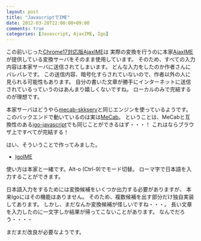 ```yaml
---
layout: post
title: "JavascriptでIME"
date: 2012-03-28T22:00:00+09:00
comments: true
categories: [Javascript, AjaxIME, Igo]
---
```


この前いじった[Chrome17対応版AjaxIME](http://shogo82148.github.com/AjaxIME)は
実際の変換を行うのに本家[AjaxIME](http://ajaxime.chasen.org/)が提供している変換サーバをそのまま使用しています。
そのため、すべての入力内容は本家サーバに送信されてしまいます。
どんな入力をしたのか作者さんにバレバレです。
この送信内容、暗号化すらされていないので、作者以外の人に見られる可能性もあります。
自分の書いた文章が勝手にインターネットに送信されているっていうのはあんまり嬉しくないですね。
ローカルのみで完結するのが理想です。

本家サーバはどうやら[mecab-skkserv](http://chasen.org/~taku/software/mecab-skkserv/)と同じエンジンを使っているようです。
このバックエンドで動いているのは実は[MeCab](http://mecab.googlecode.com/svn/trunk/mecab/doc/index.html)。
ということは、MeCabと互換性のある[igo-javascript](https://github.com/shogo82148/igo-javascript)でも同じことができるはず・・・！
これはならブラウザ上ですべてが完結する！

はい、そういうことで作ってみました。

- [IgoIME](http://shogo82148.github.com/IgoIME/)

使い方は本家と一緒です。Alt-o (Ctrl-9)でモード切替。
ローマ字で日本語を入力することができます。

日本語入力をするためには変換候補をいくつか出力する必要がありますが、
本来Igoにはその機能はありません。
そのため、複数候補を出す部分だけ独自実装してあります。
しかし、まだなんか変換候補が怪しいですね・・・。
長い文章を入力したのに一文字しか結果が帰ってこないことがあります。
なんでだろう・・・・

まだまだ改良が必要なようです。
